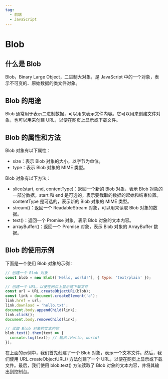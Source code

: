 ```yaml
---
tag:
  - 前端
  - JavaScript 
---
```



# Blob

## 什么是 Blob

Blob，Binary Large Object，二进制大对象，是 JavaScript 中的一个对象，表示不可变的、原始数据的类文件对象。

## Blob 的用途

Blob 通常用于表示二进制数据，可以用来表示文件内容。它可以用来创建文件对象，也可以用来创建 URL，以便在网页上显示或下载文件。

## Blob 的属性和方法

Blob 对象有以下属性：

- size：表示 Blob 对象的大小，以字节为单位。
- type：表示 Blob 对象的 MIME 类型。

Blob 对象有以下方法：

- slice(start, end, contentType)：返回一个新的 Blob 对象，表示 Blob 对象的一部分数据。start 和 end 是可选的，表示要截取的数据的起始和结束位置。contentType 是可选的，表示新的 Blob 对象的 MIME 类型。
- stream()：返回一个 ReadableStream 对象，可以用来读取 Blob 对象的数据。
- text()：返回一个 Promise 对象，表示 Blob 对象的文本内容。
- arrayBuffer()：返回一个 Promise 对象，表示 Blob 对象的 ArrayBuffer 数据。

## Blob 的使用示例

下面是一个使用 Blob 对象的示例：

```javascript
// 创建一个 Blob 对象
const blob = new Blob(['Hello, world!'], { type: 'text/plain' });

// 创建一个 URL，以便在网页上显示或下载文件
const url = URL.createObjectURL(blob);  
const link = document.createElement('a');
link.href = url;
link.download = 'hello.txt';
document.body.appendChild(link);
link.click();
document.body.removeChild(link);

// 读取 Blob 对象的文本内容
blob.text().then(text => {
  console.log(text); // 输出：Hello, world!
});
```

在上面的示例中，我们首先创建了一个 Blob 对象，表示一个文本文件。然后，我们使用 URL.createObjectURL() 方法创建了一个 URL，以便在网页上显示或下载文件。最后，我们使用 blob.text() 方法读取了 Blob 对象的文本内容，并将其输出到控制台。
  